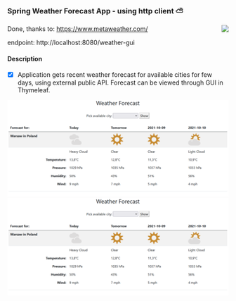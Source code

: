 ### Spring Weather Forecast App - using http client :partly_sunny:
<img align="right" src="https://badges.pufler.dev/visits/Rafal-Stefanski/Spring-Weather-App">

Done, thanks to: https://www.metaweather.com/ 

endpoint: http://localhost:8080/weather-gui

#### Description

* [X] Application gets recent weather forecast for available cities for few days, using external public API. Forecast can be viewed through GUI in Thymeleaf.

![screen shot](https://github.com/Rafal-Stefanski/Spring-Weather-App/blob/master/src/main/resources/static/screen_shot_01.png)
![screen shot](.\src\main\resources\static/screen_shot_01.png)

